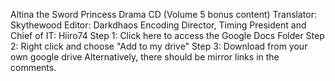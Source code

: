 Altina the Sword Princess Drama CD (Volume 5 bonus content)
Translator: Skythewood
Editor: Darkdhaos
Encoding Director, Timing President and Chief of IT: Hiiro74
Step 1: Click here to access the Google Docs Folder
Step 2: Right click and choose "Add to my drive"
Step 3: Download from your own google drive
Alternatively, there should be mirror links in the comments.
